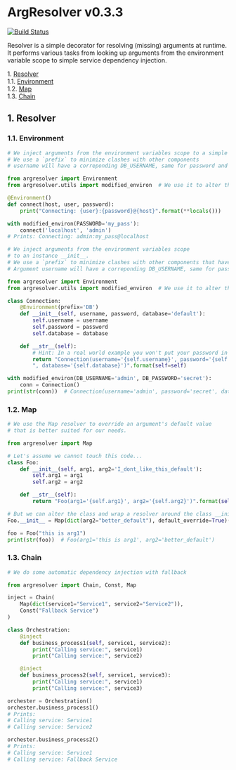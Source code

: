 # ArgResolver v0.3.3

[![Build Status](https://travis-ci.org/HazardDede/argresolver.svg?branch=master)](https://travis-ci.org/HazardDede/argresolver)

Resolver is a simple decorator for resolving (missing) arguments at runtime.
It performs various tasks from looking up arguments from the environment variable scope to simple service dependency injection.

1\.  [Resolver](#resolver)  
1.1\.  [Environment](#environment)  
1.2\.  [Map](#map)  
1.3\.  [Chain](#chain)  

<a name="resolver"></a>

## 1\. Resolver

<a name="environment"></a>

### 1.1\. Environment

```python
# We inject arguments from the environment variables scope to a simple function
# We use a `prefix` to minimize clashes with other components
# username will have a correponding DB_USERNAME, same for password and database

from argresolver import Environment
from argresolver.utils import modified_environ  # We use it to alter the environment variables

@Environment()
def connect(host, user, password):
    print("Connecting: {user}:{password}@{host}".format(**locals()))

with modified_environ(PASSWORD='my_pass'):
    connect('localhost', 'admin')
# Prints: Connecting: admin:my_pass@localhost
```

```python
# We inject arguments from the environment variables scope 
# to an instance __init__.
# We use a `prefix` to minimize clashes with other components that have a username / password.
# Argument username will have a correponding DB_USERNAME, same for password and database

from argresolver import Environment
from argresolver.utils import modified_environ  # We use it to alter the environment variables

class Connection:
    @Environment(prefix='DB')
    def __init__(self, username, password, database='default'):
        self.username = username
        self.password = password
        self.database = database

    def __str__(self):
        # Hint: In a real world example you won't put your password in here ;-)
        return "Connection(username='{self.username}', password='{self.password}'"\
        ", database='{self.database}')".format(self=self)

with modified_environ(DB_USERNAME='admin', DB_PASSWORD='secret'):
    conn = Connection()
print(str(conn))  # Connection(username='admin', password='secret', database='default')
```

<a name="map"></a>

### 1.2\. Map

```python
# We use the Map resolver to override an argument's default value 
# that is better suited for our needs.

from argresolver import Map

# Let's assume we cannot touch this code...
class Foo:
    def __init__(self, arg1, arg2='I_dont_like_this_default'):
        self.arg1 = arg1
        self.arg2 = arg2

    def __str__(self):
        return "Foo(arg1='{self.arg1}', arg2='{self.arg2}')".format(self=self)

# But we can alter the class and wrap a resolver around the class __init__ 
Foo.__init__ = Map(dict(arg2="better_default"), default_override=True)(Foo.__init__)

foo = Foo("this is arg1")
print(str(foo))  # Foo(arg1='this is arg1', arg2='better_default')
```

<a name="chain"></a>

### 1.3\. Chain

```python
# We do some automatic dependency injection with fallback

from argresolver import Chain, Const, Map

inject = Chain(
    Map(dict(service1="Service1", service2="Service2")), 
    Const("Fallback Service")
)

class Orchestration:
    @inject
    def business_process1(self, service1, service2):
        print("Calling service:", service1)
        print("Calling service:", service2)

    @inject
    def business_process2(self, service1, service3):
        print("Calling service:", service1)
        print("Calling service:", service3)

orchester = Orchestration()
orchester.business_process1()
# Prints:
# Calling service: Service1
# Calling service: Service2

orchester.business_process2()
# Prints:
# Calling service: Service1
# Calling service: Fallback Service
```

